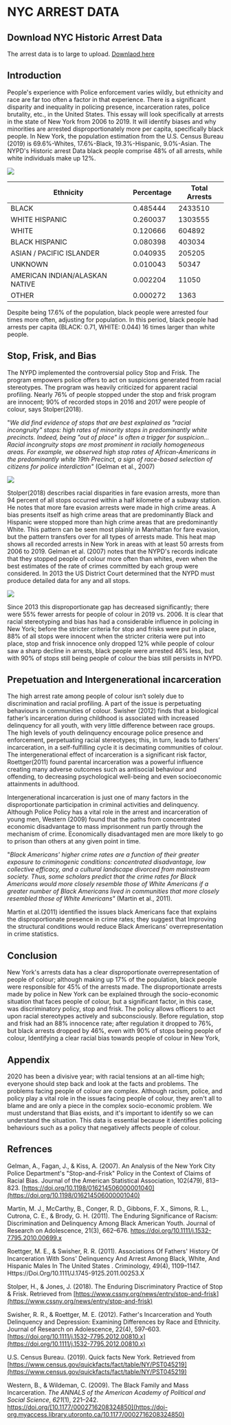 # NYC ARREST DATA

## Download NYC Historic Arrest Data

The arrest data is to large to upload. [Downlaod here](https://drive.google.com/file/d/1GidQH-lOX-eMiV12oAKEl767RywfabDb/view?usp=sharing)

## Introduction


People's experience with Police enforcement varies wildly, but ethnicity and race are far too often a factor in that experience. There is a significant disparity and inequality in policing presence, incarceration rates, police brutality, etc., in the United States. This essay will look specifically at arrests in the state of New York from 2006 to 2019. It will identify biases and why minorities are arrested disproportionately more per capita, specifically black people. In New York, the population estimation from the U.S. Census Bureau (2019) is 69.6%-Whites, 17.6%-Black, 19.3%-Hispanic, 9.0%-Asian. The NYPD's Historic arrest Data black people comprise 48% of all arrests, while white individuals make up 12%.

![](https://github.com/galaddirie/nyc_arrest_data/blob/main/img/post_race_graph.png)

| **Ethnicity** | **Percentage** | **Total Arrests** |
| --- | --- | --- |
| BLACK | 0.485444 | 2433510 |
| WHITE HISPANIC | 0.260037 | 1303555 |
| WHITE | 0.120666 | 604892 |
| BLACK HISPANIC | 0.080398 | 403034 |
| ASIAN / PACIFIC ISLANDER | 0.040935 | 205205 |
| UNKNOWN | 0.010043 | 50347 |
| AMERICAN INDIAN/ALASKAN NATIVE | 0.002204 | 11050 |
| OTHER | 0.000272 | 1363 |



Despite being 17.6% of the population, black people were arrested four times more often, adjusting for population. In this period, black people had arrests per capita (BLACK: 0.71, WHITE: 0.044) 16 times larger than white people.

## Stop, Frisk, and Bias

The NYPD implemented the controversial policy Stop and Frisk. The program empowers police offers to act on suspicions generated from racial stereotypes. The program was heavily criticized for apparent racial profiling. Nearly 76% of people stopped under the stop and frisk program are innocent; 90% of recorded stops in 2016 and 2017 were people of colour, says Stolper(2018).

&quot;_We did find evidence of stops that are best explained as &quot;racial incongruity&quot; stops: high rates of minority stops in predominantly white precincts. Indeed, being &quot;out of place&quot; is often a trigger for suspicion… Racial incongruity stops are most prominent in racially homogeneous areas. For example, we observed high stop rates of African-Americans in the predominantly white 19th Precinct, a sign of race-based selection of citizens for police interdiction&quot;_ (Gelman et al., 2007)

![](https://github.com/galaddirie/nyc_arrest_data/blob/main/img/race_heat_map.png)

Stolper(2018) describes racial disparities in fare evasion arrests, more than 94 percent of all stops occurred within a half kilometre of a subway station. He notes that more fare evasion arrests were made in high crime areas. A bias presents itself as high crime areas that are predominantly Black and Hispanic were stopped more than high crime areas that are predominantly White. This pattern can be seen most plainly in Manhattan for fare evasion, but the pattern transfers over for all types of arrests made. This heat map shows all recorded arrests in New York in areas with at least 50 arrests from 2006 to 2019. Gelman et al. (2007) notes that the NYPD's records indicate that they stopped people of colour more often than whites, even when the best estimates of the rate of crimes committed by each group were considered. In 2013 the US District Court determined that the NYPD must produce detailed data for any and all stops.

![](https://github.com/galaddirie/nyc_arrest_data/blob/main/img/race_line_graph.png)

Since 2013 this disproportionate gap has decreased significantly; there were 55% fewer arrests for people of colour in 2019 vs. 2006. It is clear that racial stereotyping and bias has had a considerable influence in policing in New York; before the stricter criteria for stop and frisks were put in place, 88% of all stops were innocent when the stricter criteria were put into place, stop and frisk innocence only dropped 12% while people of colour saw a sharp decline in arrests, black people were arrested 46% less, but with 90% of stops still being people of colour the bias still persists in NYPD.

## Prepetuation and Intergenerational incarceration

The high arrest rate among people of colour isn’t solely due to discrimination and racial profiling. A part of the issue is perpetuating behaviours in communities of colour. Swisher (2012) finds that a biological father’s incarceration during childhood is associated with increased delinquency for all youth, with very little difference between race groups. The high levels of youth delinquency encourage police presence and enforcement, perpetuating racial stereotypes; this, in turn, leads to fathers’ incarceration, in a self-fulfilling cycle it is decimating communities of colour. The intergenerational effect of incarceration is a significant risk factor, Roettger(2011) found parental incarceration was a powerful influence creating many adverse outcomes such as antisocial behaviour and offending, to decreasing psychological well-being and even socioeconomic attainments in adulthood.

Intergenerational incarceration is just one of many factors in the disproportionate participation in criminal activities and delinquency. Although Police Policy has a vital role in the arrest and incarceration of young men, Western (2009) found that the paths from concentrated economic disadvantage to mass imprisonment run partly through the mechanism of crime. Economically disadvantaged men are more likely to go to prison than others at any given point in time.

&quot;_Black Americans&#39; higher crime rates are a function of their greater exposure to criminogenic conditions: concentrated disadvantage, low collective efficacy, and a cultural landscape divorced from mainstream society. Thus, some scholars predict that the crime rates for Black Americans would more closely resemble those of White Americans if a greater number of Black Americans lived in communities that more closely resembled those of White Americans&quot;_ (Martin et al., 2011).

Martin et al.(2011) identified the issues black Americans face that explains the disproportionate presence in crime rates; they suggest that Improving the structural conditions would reduce Black Americans' overrepresentation in crime statistics.
## Conclusion

New York's arrests data has a clear disproportionate overrepresentation of people of colour; although making up 17% of the population, black people were responsible for 45% of the arrests made. The disproportionate arrests made by police in New York can be explained through the socio-economic situation that faces people of colour, but a significant factor, in this case, was discriminatory policy, stop and frisk. The policy allows officers to act upon racial stereotypes actively and subconsciously. Before regulation, stop and frisk had an 88% innocence rate; after regulation it dropped to 76%, but black arrests dropped by 46%, even with 90% of stops being people of colour, Identifying a clear racial bias towards people of colour in New York,

## Appendix

2020 has been a divisive year; with racial tensions at an all-time high; everyone should step back and look at the facts and problems. The problems facing people of colour are complex. Although racism, police, and policy play a vital role in the issues facing people of colour, they aren't all to blame and are only a piece in the complex socio-economic problem. We must understand that Bias exists, and it's important to identify so we can understand the situation. This data is essential because it identifies policing behaviours such as a policy that negatively affects people of colour.

## Refrences

Gelman, A., Fagan, J., &amp; Kiss, A. (2007). An Analysis of the New York City Police Department&#39;s &quot;Stop-and-Frisk&quot; Policy in the Context of Claims of Racial Bias. Journal of the American Statistical Association, 102(479), 813–823. [https://doi.org/10.1198/016214506000001040](https://doi.org/10.1198/016214506000001040)

Martin, M. J., McCarthy, B., Conger, R. D., Gibbons, F. X., Simons, R. L., Cutrona, C. E., &amp; Brody, G. H. (2011). The Enduring Significance of Racism: Discrimination and Delinquency Among Black American Youth. Journal of Research on Adolescence, 21(3), 662–676. https://doi.org/10.1111/j.1532-7795.2010.00699.x

Roettger, M. E., &amp; Swisher, R. R. (2011). Associations Of Fathers&#39; History Of Incarceration With Sons&#39; Delinquency And Arrest Among Black, White, And Hispanic Males In The United States . Criminology, 49(4), 1109–1147. Https://Doi.Org/10.1111/J.1745-9125.2011.00253.X

Stolper, H., &amp; Jones, J. (2018). The Enduring Discriminatory Practice of Stop &amp; Frisk. Retrieved from [https://www.cssny.org/news/entry/stop-and-frisk](https://www.cssny.org/news/entry/stop-and-frisk)

Swisher, R. R., &amp; Roettger, M. E. (2012). Father&#39;s Incarceration and Youth Delinquency and Depression: Examining Differences by Race and Ethnicity. Journal of Research on Adolescence, 22(4), 597–603. [https://doi.org/10.1111/j.1532-7795.2012.00810.x](https://doi.org/10.1111/j.1532-7795.2012.00810.x)

U.S. Census Bureau. (2019). Quick facts New York. Retrieved from [https://www.census.gov/quickfacts/fact/table/NY/PST045219](https://www.census.gov/quickfacts/fact/table/NY/PST045219)

Western, B., &amp; Wildeman, C. (2009). The Black Family and Mass Incarceration. _The ANNALS of the American Academy of Political and Social Science_, _621_(1), 221–242. https://doi.org/[10.1177/0002716208324850](https://doi-org.myaccess.library.utoronto.ca/10.1177/0002716208324850)
